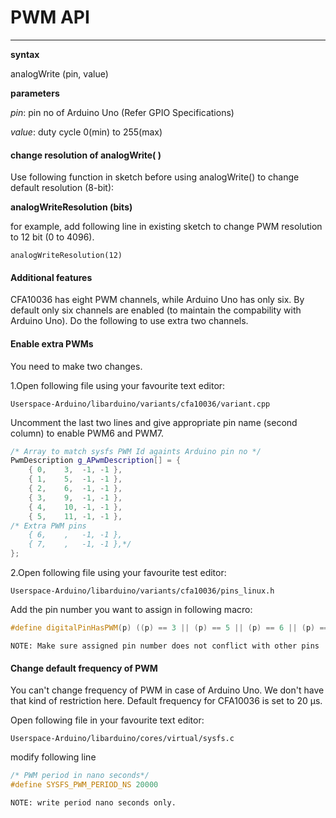 # PWM API
-------------------------------------------------

**syntax**

analogWrite (pin, value)

**parameters**

*pin*: pin no of Arduino Uno (Refer GPIO Specifications)

*value*: duty cycle 0(min) to 255(max)

#### change resolution of analogWrite( )

Use following function in sketch before using analogWrite() to change default resolution (8-bit):

**analogWriteResolution (bits)**

for example, add following line in existing sketch to change PWM resolution to 12 bit (0 to 4096).
```
analogWriteResolution(12)
```

#### Additional features
CFA10036 has eight PWM channels, while Arduino Uno has only six. By default only six channels are enabled (to maintain the compability with Arduino Uno). Do the following to use extra two channels.

#### Enable extra PWMs
You need to make two changes.

1.Open following file using your favourite text editor:

```
Userspace-Arduino/libarduino/variants/cfa10036/variant.cpp
```

Uncomment the last two lines and give appropriate pin name (second column) to enable PWM6 and PWM7.

``` cpp
/* Array to match sysfs PWM Id againts Arduino pin no */
PwmDescription g_APwmDescription[] = {
	{ 0,	3,	-1,	-1 },
	{ 1,	5,	-1,	-1 },
	{ 2,	6,	-1,	-1 },
	{ 3,	9,	-1,	-1 },
	{ 4,	10,	-1,	-1 },
	{ 5,	11,	-1,	-1 },
/* Extra PWM pins
	{ 6,	,	-1,	-1 },
	{ 7,	,	-1,	-1 },*/
};
```

2.Open following file using your favourite test editor:

```
Userspace-Arduino/libarduino/variants/cfa10036/pins_linux.h
```

Add the pin number you want to assign in following macro:

``` cpp
#define digitalPinHasPWM(p) ((p) == 3 || (p) == 5 || (p) == 6 || (p) == 9 || (p) == 10 || (p) == 11)
```

```NOTE: Make sure assigned pin number does not conflict with other pins```


#### Change default frequency of PWM

You can't change frequency of PWM in case of Arduino Uno. We don't have that kind of restriction here. Default frequency for CFA10036 is set to 20 &#181;s.

Open following file in your favourite text editor:

```
Userspace-Arduino/libarduino/cores/virtual/sysfs.c
```
modify following line

``` cpp
/* PWM period in nano seconds*/
#define SYSFS_PWM_PERIOD_NS 20000
```
```NOTE: write period nano seconds only.```
